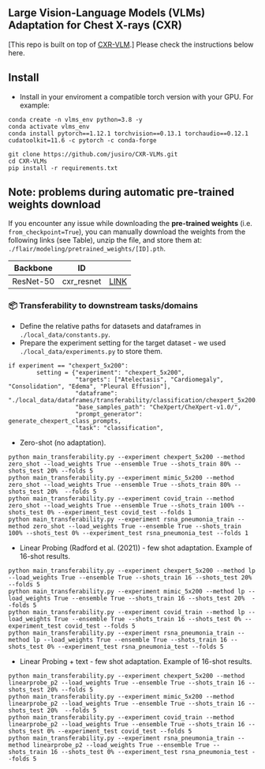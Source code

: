 ## Large Vision-Language Models (VLMs) Adaptation for Chest X-rays (CXR)

[This repo is built on top of [CXR-VLM](https://github.com/jusiro/CXR-VLMs).]
Please check the instructions below here.
## Install

* Install in your enviroment a compatible torch version with your GPU. For example:
```
conda create -n vlms_env python=3.8 -y
conda activate vlms_env
conda install pytorch==1.12.1 torchvision==0.13.1 torchaudio==0.12.1 cudatoolkit=11.6 -c pytorch -c conda-forge
```

```
git clone https://github.com/jusiro/CXR-VLMs.git
cd CXR-VLMs
pip install -r requirements.txt
```

## **Note**: problems during automatic **pre-trained weights download**

If you encounter any issue while downloading the **pre-trained weights** (i.e. `from_checkpoint=True`), you can manually download the weights from the following links (see Table), unzip the file, and store them at: `./flair/modeling/pretrained_weights/[ID].pth`.

| Backbone  |     ID      |                                                                                            |
|-----------|:-----------:|:------------------------------------------------------------------------------------------:|
| ResNet-50 | cxr_resnet  | [LINK](https://drive.google.com/file/d/1Lzgj8LORf-4stmQeUT6xlex0LHZ1U3rc/view?usp=sharing) |

### 📦 Transferability to downstream tasks/domains
* Define the relative paths for datasets and dataframes in `./local_data/constants.py`.
* Prepare the experiment setting for the target dataset - we used `./local_data/experiments.py` to store them.

```
if experiment == "chexpert_5x200":
        setting = {"experiment": "chexpert_5x200",
                   "targets": ["Atelectasis", "Cardiomegaly", "Consolidation", "Edema", "Pleural Effusion"],
                   "dataframe": "./local_data/dataframes/transferability/classification/chexpert_5x200.csv",
                   "base_samples_path": "CheXpert/CheXpert-v1.0/",
                   "prompt_generator": generate_chexpert_class_prompts,
                   "task": "classification",
```

* Zero-shot (no adaptation).

```
python main_transferability.py --experiment chexpert_5x200 --method zero_shot --load_weights True --ensemble True --shots_train 80% --shots_test 20% --folds 5 
python main_transferability.py --experiment mimic_5x200 --method zero_shot --load_weights True --ensemble True --shots_train 80% --shots_test 20%  --folds 5 
python main_transferability.py --experiment covid_train --method zero_shot --load_weights True --ensemble True --shots_train 100% --shots_test 0% --experiment_test covid_test --folds 1 
python main_transferability.py --experiment rsna_pneumonia_train --method zero_shot --load_weights True --ensemble True --shots_train 100% --shots_test 0% --experiment_test rsna_pneumonia_test --folds 1 
```



* Linear Probing (Radford et al. (2021)) - few shot adaptation. Example of 16-shot results.

```
python main_transferability.py --experiment chexpert_5x200 --method lp --load_weights True --ensemble True --shots_train 16 --shots_test 20% --folds 5 
python main_transferability.py --experiment mimic_5x200 --method lp --load_weights True --ensemble True --shots_train 16 --shots_test 20%  --folds 5 
python main_transferability.py --experiment covid_train --method lp --load_weights True --ensemble True --shots_train 16 --shots_test 0% --experiment_test covid_test --folds 5
python main_transferability.py --experiment rsna_pneumonia_train --method lp --load_weights True --ensemble True --shots_train 16 --shots_test 0% --experiment_test rsna_pneumonia_test --folds 5  
```

* Linear Probing + text  - few shot adaptation. Example of 16-shot results.

```
python main_transferability.py --experiment chexpert_5x200 --method linearprobe_p2 --load_weights True --ensemble True --shots_train 16 --shots_test 20% --folds 5 
python main_transferability.py --experiment mimic_5x200 --method linearprobe_p2 --load_weights True --ensemble True --shots_train 16 --shots_test 20%  --folds 5 
python main_transferability.py --experiment covid_train --method linearprobe_p2 --load_weights True --ensemble True --shots_train 16 --shots_test 0% --experiment_test covid_test --folds 5
python main_transferability.py --experiment rsna_pneumonia_train --method linearprobe_p2 --load_weights True --ensemble True --shots_train 16 --shots_test 0% --experiment_test rsna_pneumonia_test --folds 5  
```